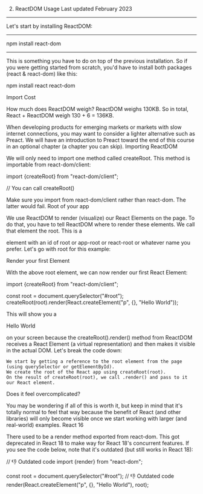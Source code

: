 2. ReactDOM Usage
   Last updated February 2023

---

Let's start by installing ReactDOM:

---

npm install react-dom

---

This is something you have to do on top of the previous installation.
So if you were getting started from scratch, you'd have to install both packages (react & react-dom) like this:

npm install react react-dom

Import Cost

How much does ReactDOM weigh? ReactDOM weighs 130KB.
So in total, React + ReactDOM weigh 130 + 6 = 136KB.

When developing products for emerging markets or markets with slow internet connections, you may want to consider a lighter alternative such as Preact. We will have an introduction to Preact toward the end of this course in an optional chapter (a chapter you can skip).
Importing ReactDOM

We will only need to import one method called createRoot. This method is importable from react-dom/client:

import {createRoot} from "react-dom/client";

// You can call createRoot()

Make sure you import from react-dom/client rather than react-dom. The latter would fail.
Root of your app

We use ReactDOM to render (visualize) our React Elements on the page.
To do that, you have to tell ReactDOM where to render these elements.
We call that element the root.
This is a <div> element with an id of root or app-root or react-root or whatever name you prefer.
Let's go with root for this example:

<div id="root"></div>

Render your first Element

With the above root element, we can now render our first React Element:

import {createRoot} from "react-dom/client";

const root = document.querySelector("#root");
createRoot(root).render(React.createElement("p", {}, "Hello World"));

This will show you a <p>Hello World</p> on your screen because the createRoot().render() method from ReactDOM receives a React Element (a virtual representation) and then makes it visible in the actual DOM.
Let's break the code down:

    We start by getting a reference to the root element from the page (using querySelector or getElementById).
    We create the root of the React app using createRoot(root).
    On the result of createRoot(root), we call .render() and pass to it our React element.

Does it feel overcomplicated?

You may be wondering if all of this is worth it, but keep in mind that it's totally normal to feel that way because the benefit of React (and other libraries) will only become visible once we start working with larger (and real-world) examples.
React 16

There used to be a render method exported from react-dom. This got deprecated in React 18 to make way for React 18's concurrent features. If you see the code below, note that it's outdated (but still works in React 18):

// 👎 Outdated code
import {render} from "react-dom";

const root = document.querySelector("#root");
// 👎 Outdated code
render(React.createElement("p", {}, "Hello World"), root);
